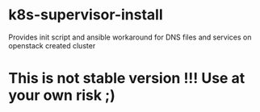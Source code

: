 # k8s-supervisor-install
Provides init script and ansible workaround for DNS files and services on openstack created cluster
# This is not stable version !!! Use at your own risk ;)
